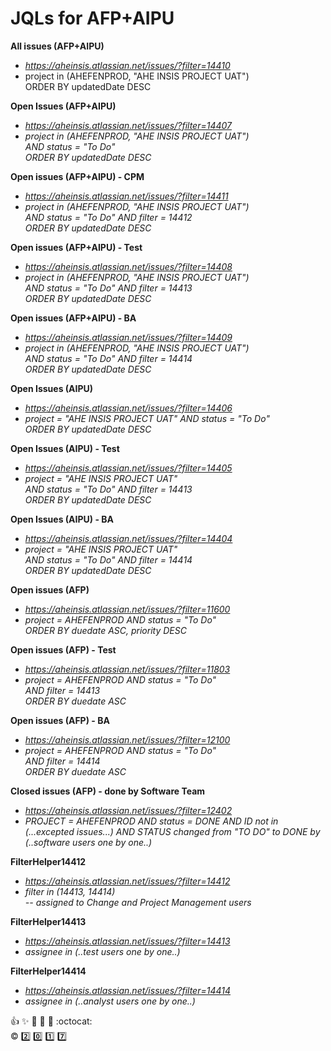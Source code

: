 # JQLs for AFP+AIPU

**All issues (AFP+AIPU)**
* *https://aheinsis.atlassian.net/issues/?filter=14410*
* project in (AHEFENPROD, "AHE INSIS PROJECT UAT") <br/>ORDER BY updatedDate DESC

**Open Issues (AFP+AIPU)**
* *https://aheinsis.atlassian.net/issues/?filter=14407*
* _project in (AHEFENPROD, "AHE INSIS PROJECT UAT") <br/>AND status = "To Do" <br/>ORDER BY updatedDate DESC_

**Open issues (AFP+AIPU) - CPM**
* *https://aheinsis.atlassian.net/issues/?filter=14411*
* _project in (AHEFENPROD, "AHE INSIS PROJECT UAT") <br/>AND status = "To Do" AND filter = 14412 <br/>ORDER BY updatedDate DESC_

**Open issues (AFP+AIPU) - Test**
* *https://aheinsis.atlassian.net/issues/?filter=14408*
* _project in (AHEFENPROD, "AHE INSIS PROJECT UAT") <br/>AND status = "To Do" AND filter = 14413 <br/>ORDER BY updatedDate DESC_

**Open issues (AFP+AIPU) - BA**
* *https://aheinsis.atlassian.net/issues/?filter=14409*
* _project in (AHEFENPROD, "AHE INSIS PROJECT UAT") <br/>AND status = "To Do" AND filter = 14414 <br/>ORDER BY updatedDate DESC_

**Open Issues (AIPU)**
* *https://aheinsis.atlassian.net/issues/?filter=14406*
* _project = "AHE INSIS PROJECT UAT" AND status = "To Do" <br/>ORDER BY updatedDate DESC_

**Open Issues (AIPU) - Test**
* *https://aheinsis.atlassian.net/issues/?filter=14405*
* _project = "AHE INSIS PROJECT UAT" <br/>AND status = "To Do" AND filter = 14413 <br/>ORDER BY updatedDate DESC_

**Open Issues (AIPU) - BA**
* *https://aheinsis.atlassian.net/issues/?filter=14404*
* _project = "AHE INSIS PROJECT UAT" <br/>AND status = "To Do" AND filter = 14414 <br/>ORDER BY updatedDate DESC_

**Open issues (AFP)**
* *https://aheinsis.atlassian.net/issues/?filter=11600*
* _project = AHEFENPROD AND status = "To Do" <br/>ORDER BY duedate ASC, priority DESC_

**Open issues (AFP) - Test**
* *https://aheinsis.atlassian.net/issues/?filter=11803*
* _project = AHEFENPROD AND status = "To Do" <br/>AND filter = 14413 <br/>ORDER BY duedate ASC_

**Open issues (AFP) - BA**
* *https://aheinsis.atlassian.net/issues/?filter=12100*
* _project = AHEFENPROD AND status = "To Do" <br/>AND filter = 14414 <br/>ORDER BY duedate ASC_

**Closed issues (AFP) - done by Software Team**
* *https://aheinsis.atlassian.net/issues/?filter=12402*
* *PROJECT = AHEFENPROD AND status = DONE AND ID not in (...excepted issues...) AND STATUS changed from "TO DO" to DONE by (..software users one by one..)*

**FilterHelper14412**
* *https://aheinsis.atlassian.net/issues/?filter=14412*
* _filter in (14413, 14414) <br/>-- assigned to Change and Project Management users_ 

**FilterHelper14413**
* *https://aheinsis.atlassian.net/issues/?filter=14413*
* _assignee in (..test users one by one..)_

**FilterHelper14414**
* *https://aheinsis.atlassian.net/issues/?filter=14414*
* _assignee in (..analyst users one by one..)_ 

:+1: :sparkles: :tada: :rocket: :metal: :octocat: <br/>
:copyright: :two: :zero: :one: :seven:
